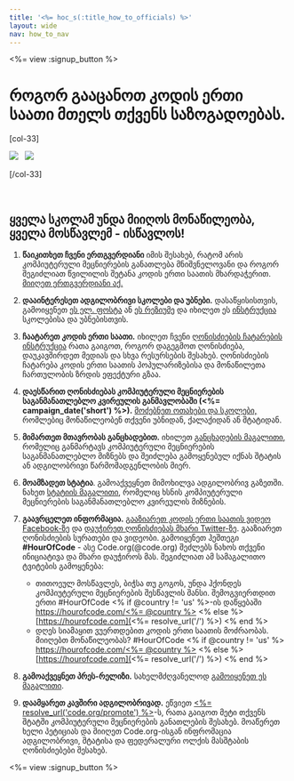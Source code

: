 ```yaml
---
title: '<%= hoc_s(:title_how_to_officials) %>'
layout: wide
nav: how_to_nav
---
```

<%= view :signup_button %>

# როგორ გააცანოთ კოდის ერთი საათი მთელს თქვენს საზოგადოებას.

[col-33]

![](/images/fit-275/highlight-obama.png)&nbsp;&nbsp;&nbsp;![](/images/fit-246/dan.jpg)

[/col-33]

<p style="clear:both">&nbsp;</p>

## ყველა სკოლამ უნდა მიიღოს მონაწილეობა, ყველა მოსწავლემ - ისწავლოს!

1. **წაიკითხეთ ჩვენი ერთგვერდიანი** იმის შესახებ, რატომ არის კომპიუტერული მეცნიერების განათლება მნიშვნელოვანი და როგორ შეგიძლიათ წვილილის შეტანა კოდის ერთი საათის მხარდაჭერით. [მიიღეთ ერთგვერდიანი აქ.](/files/hoc-one-pager-public-officials-2016.pdf)

2. **დააინტერესეთ ადგილობრივი სკოლები და უბნები.** დასაწყისისთვის, გამოიყენეთ [ეს ელ. ფოსტა](<%= resolve_url('/promote/resources#sample-emails') %>) ან [ეს რეზიუმე](<%= resolve_url('/promote/stats') %>) და იხილეთ ეს [ინსტრუქცია](<%= resolve_url('/how-to') %>) სკოლებისა და უბნებისთვის.

3. **ჩაატარეთ კოდის ერთი საათი.** იხილეთ ჩვენი [ღონისძიების ჩატარების ინსტრუქცია](<%= resolve_url('/how-to/events') %>) რათა გაიგოთ, როგორ დაგეგმოთ ღონისძიება, დაუკავშირდეთ მედიას და სხვა რესურსების შესახებ. ღონისძიების ჩატარება კოდის ერთი საათის პოპულარიზებისა და მონაწილეთა ჩართულობის ზრდის ეფექტური გზაა.

4. **დაესწარით ღონისძიებას კომპიუტერული მეცნიერების საგანმანათლებლო კვირეულის განმავლობაში (<%= campaign_date('short') %>).** [მოძებნეთ ოთახები და სკოლები,](<%= resolve_url('/events') %>) რომლებიც მონაწილეობენ თქვენი უბნიდან, ქალაქიდან ან შტატიდან.

5. **მიმართეთ მთავრობას განცხადებით.** იხილეთ [განცხადების მაგალითი,](<%= resolve_url('resources/proclamation') %>) რომელიც განმარტავს კომპიუტერული მეცნიერების საგანმანათლებლო მიზნებს და შეიძლება გამოყენებულ იქნას შტატის ან ადგილობრივი წარმომადგენლობის მიერ.

6. **მოამზადეთ სტატია**. გამოაქვეყნეთ მიმოხილვა ადგილობრივ გაზეთში. ნახეთ [სტატიის მაგალითი](<%= resolve_url('/promote/op-ed') %>), რომელიც ხსნის კომპიუტერული მეცნიერების საგანმანათლებლო კვირეულის მიზნების.

7. **გაავრცელეთ ინფორმაცია.** [გააზიარეთ კოდის ერთი საათის ვიდეო Facebook-ზე](https://www.facebook.com/sharer/sharer.php?u=http%3A%2F%2Fhourofcode.com%2Fus) და [დაუჭირეთ ღონისძიებას მხარი Twitter-ზე](https://twitter.com/intent/tweet?url=http%3A%2F%2Fhourofcode.com&text=I%27m%20participating%20in%20this%20year%27s%20%23HourOfCode%2C%20are%20you%3F%20%40codeorg&original_referer=https%3A%2F%2Fwww.google.com%2Furl%3Fq%3Dhttps%253A%252F%252Ftwitter.com%252Fshare%253Fhashtags%253D%2526amp%253Brelated%253Dcodeorg%2526amp%253Btext%253DI%252527m%252Bparticipating%252Bin%252Bthis%252Byear%252527s%252B%252523HourOfCode%25252C%252Bare%252Byou%25253F%252B%252540codeorg%2526amp%253Burl%253Dhttp%25253A%25252F%25252Fhourofcode.com%26sa%3DD%26sntz%3D1%26usg%3DAFQjCNE1GLTUbKZfMlEh9Aj5w0iswz6PYQ&related=codeorg&hashtags=). გააზიარეთ ღონისძიების სურათები და ვიდეობი. გამოიყენეთ ჰეშთეგი **#HourOfCode** - ასე Code.org(@code.org) შეძლებს ნახოს თქვენი ინიციატივა და მხარი დაუჭიროს მას. შეგიძლიათ ამ სამაგალითო ტვიტების გამოყენება:
    
    - თითოეულ მოსწავლეს, ბიჭსა თუ გოგოს, უნდა ჰქონდეს კომპიუტერული მეცნიერების შესწავლის შანსი. შემოგვიერთდით ერთი #HourOfCode <% if @country != 'us' %>-ის დაწყებაში [https://hourofcode.com/<%= @country %>](<%= resolve_url('/') %>) <% else %> [https://hourofcode.com](<%= resolve_url('/') %>) <% end %>
    - დღეს სიამაყით ვუერთდებით კოდის ერთი საათის მოძრაობას. მიიღებთ მონაწილეობას? #HourOfCode <% if @country != 'us' %> [https://hourofcode.com/<%= @country %>](<%= resolve_url('/') %>) <% else %> [https://hourofcode.com](<%= resolve_url('/') %>) <% end %>   
          
        

8. **გამოაქვეყნეთ პრეს-რელიზი.** სახელმძღვანელოდ [გამოიყენეთ ეს მაგალითი](<%= resolve_url('/promote/official-press-release') %>).

9. **დაამყარეთ კავშირი ადგილობრივად.** ეწვიეთ [<%= resolve_url('code.org/promote') %>](<%= resolve_url('https://code.org/promote') %>)-ს, რათა გაიგოთ მეტი თქვენს შტატში კომპიუტერული მეცნიერების განათლების შესახებ. მოაწერეთ ხელი პეტიციას და მიიღეთ Code.org-ისგან ინფრომაცია ადგილობრივი, შტატისა და ფედერალური ოლქის მასშტაბის ღონისძიებები შესახებ.

<%= view :signup_button %>